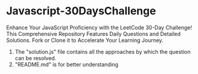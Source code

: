 # Javascript-30DaysChallenge

Enhance Your JavaScript Proficiency with the LeetCode 30-Day Challenge! This Comprehensive Repository Features Daily Questions and Detailed Solutions. Fork or Clone it to Accelerate Your Learning Journey.
<br>

1. The "solution.js" file contains all the approaches by which the question can be resolved.
2. "README.md" is for better understanding 